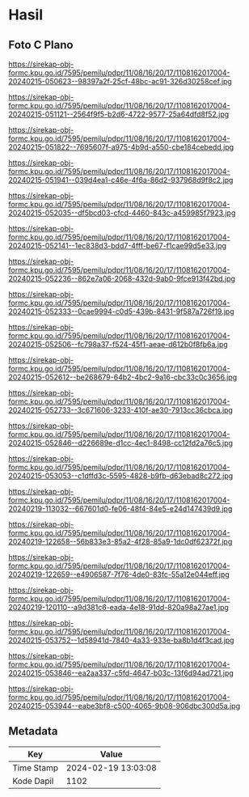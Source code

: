 # Hasil

## Foto C Plano

https://sirekap-obj-formc.kpu.go.id/7595/pemilu/pdpr/11/08/16/20/17/1108162017004-20240215-050623--98397a2f-25cf-48bc-ac91-326d30258cef.jpg

https://sirekap-obj-formc.kpu.go.id/7595/pemilu/pdpr/11/08/16/20/17/1108162017004-20240215-051121--2564f9f5-b2d6-4722-9577-25a64dfd8f52.jpg

https://sirekap-obj-formc.kpu.go.id/7595/pemilu/pdpr/11/08/16/20/17/1108162017004-20240215-051822--7695607f-a975-4b9d-a550-cbe184cebedd.jpg

https://sirekap-obj-formc.kpu.go.id/7595/pemilu/pdpr/11/08/16/20/17/1108162017004-20240215-051941--039d4ea1-c46e-4f6a-86d2-937968d9f8c2.jpg

https://sirekap-obj-formc.kpu.go.id/7595/pemilu/pdpr/11/08/16/20/17/1108162017004-20240215-052035--df5bcd03-cfcd-4460-843c-a459985f7923.jpg

https://sirekap-obj-formc.kpu.go.id/7595/pemilu/pdpr/11/08/16/20/17/1108162017004-20240215-052141--1ec838d3-bdd7-4fff-be67-f1cae99d5e33.jpg

https://sirekap-obj-formc.kpu.go.id/7595/pemilu/pdpr/11/08/16/20/17/1108162017004-20240215-052236--862e7a06-2068-432d-9ab0-9fce913f42bd.jpg

https://sirekap-obj-formc.kpu.go.id/7595/pemilu/pdpr/11/08/16/20/17/1108162017004-20240215-052333--0cae9994-c0d5-439b-8431-9f587a726f19.jpg

https://sirekap-obj-formc.kpu.go.id/7595/pemilu/pdpr/11/08/16/20/17/1108162017004-20240215-052506--fc798a37-f524-45f1-aeae-d612b0f8fb6a.jpg

https://sirekap-obj-formc.kpu.go.id/7595/pemilu/pdpr/11/08/16/20/17/1108162017004-20240215-052612--be268679-64b2-4bc2-9a16-cbc33c0c3656.jpg

https://sirekap-obj-formc.kpu.go.id/7595/pemilu/pdpr/11/08/16/20/17/1108162017004-20240215-052733--3c671606-3233-410f-ae30-7913cc36cbca.jpg

https://sirekap-obj-formc.kpu.go.id/7595/pemilu/pdpr/11/08/16/20/17/1108162017004-20240215-052846--d226689e-d1cc-4ec1-8498-cc12fd2a76c5.jpg

https://sirekap-obj-formc.kpu.go.id/7595/pemilu/pdpr/11/08/16/20/17/1108162017004-20240215-053053--c1dffd3c-5595-4828-b9fb-d63ebad8c272.jpg

https://sirekap-obj-formc.kpu.go.id/7595/pemilu/pdpr/11/08/16/20/17/1108162017004-20240219-113032--667601d0-fe06-48f4-84e5-e24d147439d9.jpg

https://sirekap-obj-formc.kpu.go.id/7595/pemilu/pdpr/11/08/16/20/17/1108162017004-20240219-122658--56b833e3-85a2-4f28-85a9-1dc0df62372f.jpg

https://sirekap-obj-formc.kpu.go.id/7595/pemilu/pdpr/11/08/16/20/17/1108162017004-20240219-122659--e4906587-7f76-4de0-83fc-55a12e044eff.jpg

https://sirekap-obj-formc.kpu.go.id/7595/pemilu/pdpr/11/08/16/20/17/1108162017004-20240219-120110--a9d381c6-eada-4e18-91dd-820a98a27ae1.jpg

https://sirekap-obj-formc.kpu.go.id/7595/pemilu/pdpr/11/08/16/20/17/1108162017004-20240215-053752--1d58941d-7840-4a33-933e-ba8b1d4f3cad.jpg

https://sirekap-obj-formc.kpu.go.id/7595/pemilu/pdpr/11/08/16/20/17/1108162017004-20240215-053846--ea2aa337-c5fd-4647-b03c-13f6d94ad721.jpg

https://sirekap-obj-formc.kpu.go.id/7595/pemilu/pdpr/11/08/16/20/17/1108162017004-20240215-053944--eabe3bf8-c500-4065-9b08-906dbc300d5a.jpg


## Metadata

| Key        | Value               |
| ---------- | ------------------- |
| Time Stamp | 2024-02-19 13:03:08 |
| Kode Dapil | 1102                |



